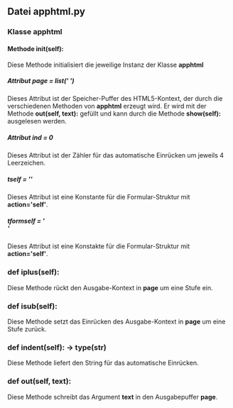 ## Datei apphtml.py
### Klasse apphtml
#### Methode __init__(self):
  Diese Methode initialisiert die jeweilige Instanz der Klasse __apphtml__
##### Attribut page = list(' ')
  Dieses Attribut ist der Speicher-Puffer des HTML5-Kontext, der durch die verschiedenen Methoden von __apphtml__ erzeugt wird. Er wird mit der Methode     __out(self, text):__ gefüllt und kann durch die Methode __show(self):__ ausgelesen werden.
##### Attribut ind = 0
  Dieses Attribut ist der Zähler für das automatische Einrücken um jeweils 4 Leerzeichen.
##### tself = '<?php echo htmlspecialchars($_SERVER["PHP_SELF"]); ?>'
  Dieses Attribut ist eine Konstante für die Formular-Struktur mit **action='self'**.
##### tformself = '<form id="header" class="fix" action="'+tself+'" method="post" enctype="UTF-8">'
  Dieses Attribut ist eine Konstakte für die Formular-Struktur mit **action='self'**.
### def iplus(self):
  Diese Methode rückt den Ausgabe-Kontext in **page** um eine Stufe ein.
### def isub(self):
  Diese Methode setzt das Einrücken des Ausgabe-Kontext in **page** um eine Stufe zurück.
### def indent(self): -> type(str)
  Diese Methode liefert den String für das automatische Einrücken.
### def out(self, text):
  Diese Methode schreibt das Argument __text__ in den Ausgabepuffer __page__.
